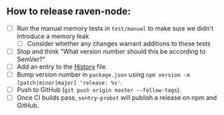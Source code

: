 ## How to release raven-node:

* [ ] Run the manual memory tests in `test/manual` to make sure we didn't introduce a memory leak
  * [ ] Consider whether any changes warrant additions to these tests
* [ ] Stop and think "What version number should this be according to SemVer?"
* [ ] Add an entry to the [History](https://github.com/getsentry/raven-node/blob/master/History.md) file.
* [ ] Bump version number in `package.json` using `npm version -m [patch|minor|major] 'release: %s'`.
* [ ] Push to GitHub (`git push origin master --follow-tags`).
* [ ] Once CI builds pass, `sentry-probot` will publish a release on npm and GitHub.
